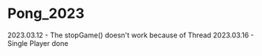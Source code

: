 # Pong_2023

2023.03.12 - The stopGame() doesn't work because of Thread
2023.03.16 - Single Player done 

